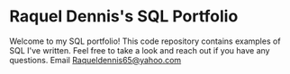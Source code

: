 # Raquel Dennis's SQL Portfolio
Welcome to my SQL portfolio! This code repository contains examples of SQL I've written. Feel free to take a look and reach out if you have any questions. Email Raqueldennis65@yahoo.com

